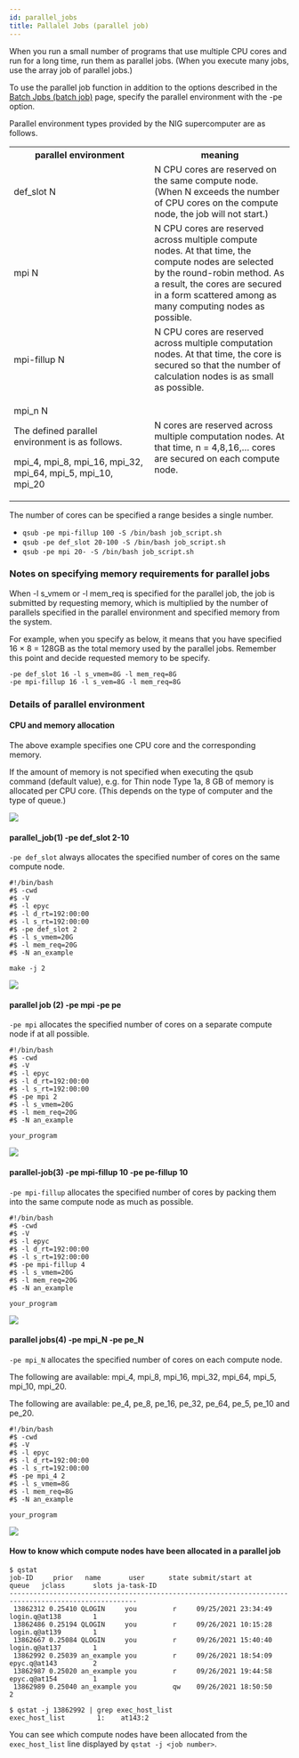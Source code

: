 ```yaml
---
id: parallel_jobs
title: Pallalel Jobs (parallel job)
---
```


When you run a small number of programs that use multiple CPU cores and run for a long time, run them as parallel jobs. (When you execute many jobs, use the array job of parallel jobs.)

To use the parallel job function in addition to the options described in the [Batch Jpbs (batch job)](/software/grid_engine/batch_jobs) page, specify the parallel environment with the -pe option.

Parallel environment types provided by the NIG supercomputer are as follows.
  
<table>
<tr>
<th width="300">parallel environment</th><th width="300">meaning</th>
</tr>
<tr>
  <td>def_slot N</td>
  <td>  N CPU cores are reserved on the same compute node. (When N exceeds the number of CPU cores on the compute node, the job will not start.)</td>
 </tr>
 <tr>
  <td>mpi N</td>
  <td>  N CPU cores are reserved across multiple compute nodes. At that time, the compute nodes are selected by the round-robin method. As a result, the cores are secured in a form scattered among as many computing nodes as possible.
  </td>
</tr>
<tr>
  <td>mpi-fillup N</td><td>  N CPU cores are reserved across multiple computation nodes. At that time, the core is secured so that the number of calculation nodes is as small as possible.</td>
</tr>
<tr>
  <td><p>mpi_n N</p><p>The defined parallel environment is as follows.</p><p>mpi_4, mpi_8, mpi_16, mpi_32, mpi_64, mpi_5, mpi_10, mpi_20</p></td>
  <td>N cores are reserved across multiple computation nodes. At that time, n = 4,8,16,… cores are secured on each compute node.</td>
</tr>
</table>

The number of cores can be specified a range besides a single number.

- ` qsub -pe mpi-fillup 100 -S /bin/bash job_script.sh `
- ` qsub -pe def_slot 20-100 -S /bin/bash job_script.sh `
- ` qsub -pe mpi 20- -S /bin/bash job_script.sh `

### Notes on specifying memory requirements for parallel jobs

When -l s_vmem or -l mem_req is specified for the parallel job, the job is submitted by requesting memory, which is multiplied by the number of parallels specified in the parallel environment and specified memory from the system.

For example, when you specify as below, it means that you have specified 16 × 8 = 128GB as the total memory used by the parallel jobs. Remember this point and decide requested memory to be specify.

```
-pe def_slot 16 -l s_vmem=8G -l mem_req=8G
-pe mpi-fillup 16 -l s_vem=8G -l mem_req=8G 
```


### Details of parallel environment

#### CPU and memory allocation

The above example specifies one CPU core and the corresponding memory.

If the amount of memory is not specified when executing the qsub command (default value), e.g. for Thin node Type 1a, 8 GB of memory is allocated per CPU core.
(This depends on the type of computer and the type of queue.)

![](/img/software/grid_engine/pe_1.png)


#### parallel_job(1) -pe def_slot 2-10

`-pe def_slot` always allocates the specified number of cores on the same compute node.

```
#!/bin/bash
#$ -cwd        
#$ -V          
#$ -l epyc     
#$ -l d_rt=192:00:00 
#$ -l s_rt=192:00:00 
#$ -pe def_slot 2
#$ -l s_vmem=20G      
#$ -l mem_req=20G   
#$ -N an_example      

make -j 2
```

![](/img/software/grid_engine/pe_2.png)


#### parallel job (2) -pe mpi -pe pe

`-pe mpi` allocates the specified number of cores on a separate compute node if at all possible.

```
#!/bin/bash
#$ -cwd        
#$ -V          
#$ -l epyc     
#$ -l d_rt=192:00:00 
#$ -l s_rt=192:00:00 
#$ -pe mpi 2
#$ -l s_vmem=20G      
#$ -l mem_req=20G     
#$ -N an_example      

your_program
```

![](/img/software/grid_engine/pe_3.png)


#### parallel-job(3) -pe mpi-fillup 10 -pe pe-fillup 10

`-pe mpi-fillup` allocates the specified number of cores by packing them into the same compute node as much as possible.

```
#!/bin/bash
#$ -cwd        
#$ -V          
#$ -l epyc     
#$ -l d_rt=192:00:00 
#$ -l s_rt=192:00:00 
#$ -pe mpi-fillup 4
#$ -l s_vmem=20G      
#$ -l mem_req=20G     
#$ -N an_example      

your_program
```

![](/img/software/grid_engine/pe_4.png)


#### parallel jobs(4) -pe mpi_N -pe pe_N

`-pe mpi_N` allocates the specified number of cores on each compute node.

The following are available: mpi_4, mpi_8, mpi_16, mpi_32, mpi_64, mpi_5, mpi_10, mpi_20.

The following are available: pe_4, pe_8, pe_16, pe_32, pe_64, pe_5, pe_10 and pe_20.

```
#!/bin/bash
#$ -cwd        
#$ -V          
#$ -l epyc     
#$ -l d_rt=192:00:00 
#$ -l s_rt=192:00:00 
#$ -pe mpi_4 2
#$ -l s_vmem=8G      
#$ -l mem_req=8G     
#$ -N an_example      

your_program
```

![](/img/software/grid_engine/pe_5.png)


#### How to know which compute nodes have been allocated in a parallel job

```
$ qstat
job-ID     prior   name       user      state submit/start at     queue   jclass       slots ja-task-ID  
------------------------------------------------------------------------------------------------------
 13862312 0.25410 QLOGIN     you         r     09/25/2021 23:34:49 login.q@at138        1         
 13862486 0.25194 QLOGIN     you         r     09/26/2021 10:15:28 login.q@at139        1         
 13862667 0.25084 QLOGIN     you         r     09/26/2021 15:40:40 login.q@at137        1         
 13862992 0.25039 an_example you         r     09/26/2021 18:54:09 epyc.q@at143         2         
 13862987 0.25020 an_example you         r     09/26/2021 19:44:58 epyc.q@at154         1         
 13862989 0.25040 an_example you         qw    09/26/2021 18:50:50                      2   

$ qstat -j 13862992 | grep exec_host_list
exec_host_list        1:    at143:2     
```


You can see which compute nodes have been allocated from the `exec_host_list` line displayed by `qstat -j <job number>`.
